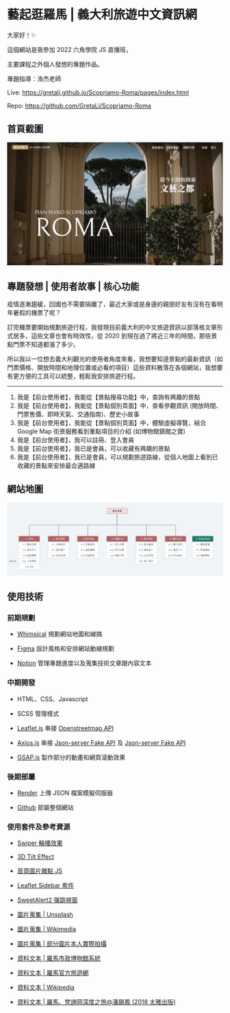 # 藝起逛羅馬 | 義大利旅遊中文資訊網

大家好！✨

這個網站是我參加 2022 六角學院 JS 直播班，

主要課程之外個人發想的專題作品。

專題指導：洧杰老師

Live: https://gretali.github.io/Scopriamo-Roma/pages/index.html

Repo: https://github.com/GretaLi/Scopriamo-Roma

## 首頁截圖

![](./screenshot.jpg)

## 專題發想 | 使用者故事 | 核心功能

疫情逐漸趨緩，回國也不需要隔離了，最近大家或是身邊的親朋好友有沒有在看明年暑假的機票了呢？

訂完機票要開始規劃旅遊行程，我發現目前義大利的中文旅遊資訊以部落格文章形式居多，這些文章也會有時效性，從 2020 到現在過了將近三年的時間，那些景點門票不知道都漲了多少。

所以我以一位想去義大利觀光的使用者角度來看，我想要知道景點的最新資訊（如門票價格、開放時間和地理位置或必看的項目）這些資料散落在各個網站，我想要有更方便的工具可以統整，輕鬆我安排旅遊行程。

---

1. 我是【前台使用者】，我能從【景點搜尋功能】中，查詢有興趣的景點
2. 我是【前台使用者】，我能從【景點個別頁面】中，查看參觀資訊 (開放時間、門票售價、即時天氣、交通指南)、歷史小故事
3. 我是【前台使用者】，我能從【景點個別頁面】中，體驗虛擬導覽，結合 Google Map 街景服務看到重點項目的介紹 (如博物館鎮館之寶)
4. 我是【前台使用者】，我可以註冊、登入會員
5. 我是【前台使用者】，我已是會員，可以收藏有興趣的景點
6. 我是【前台使用者】，我已是會員，可以規劃旅遊路線，從個人地圖上看到已收藏的景點來安排最合適路線

## 網站地圖

![](./screenshot-sitemap.jpg)

## 使用技術

### 前期規劃

- [Whimsical](https://whimsical.com/) 規劃網站地圖和線搞

- [Figma](https://https://www.figma.com/) 設計風格和安排網站動線規劃

- [Notion](https://www.notion.so/) 管理專題進度以及蒐集技術文章跟內容文本

### 中期開發

- HTML、CSS、Javascript

- SCSS 管理樣式

- [Leaflet.js](https://leafletjs.com/) 串接 [Openstreetmap API](https://www.openstreetmap.org/)

- [Axios.js](https://axios-http.com/) 串接 [Json-server Fake API](https://github.com/typicode/json-server) 及 [Json-server Fake API](https://github.com/jeremyben/json-server-auth)

- [GSAP.js](https://greensock.com/gsap/) 製作部分的動畫和網頁滾動效果

### 後期部屬

- [Render](https://render.com/) 上傳 JSON 檔案模擬伺服器

- [Github](https://github.com/) 部屬整個網站

### 使用套件及參考資源

- [Swiper 輪播效果](https://swiperjs.com/)

- [3D Tilt Effect](https://github.com/gijsroge/tilt.js)

- [首頁圖片雜點 JS](https://codepen.io/mimikos/pen/QMjjzy)

- [Leaflet Sidebar 套件](https://github.com/Turbo87/leaflet-sidebar)

- [SweetAlert2 彈跳視窗](https://sweetalert2.github.io/)

- [圖片蒐集 | Unsplash](https://unsplash.com/)

- [圖片蒐集 | Wikimedia](https://commons.wikimedia.org/wiki/Main_Page)

- [圖片蒐集 | 部分圖片本人實際拍攝]()

- [資料文本 | 羅馬市政博物館系統](https://www.museiincomuneroma.it/it)

- [資料文本 | 羅馬官方旅遊網](https://www.turismoroma.it/)

- [資料文本 | Wikipedia](https://zh.wikipedia.org/)

- [資料文本 | 羅馬、梵諦岡深度之旅@潘錫鳳 (2018 太雅出版)](https://www.books.com.tw/products/0010777377)
